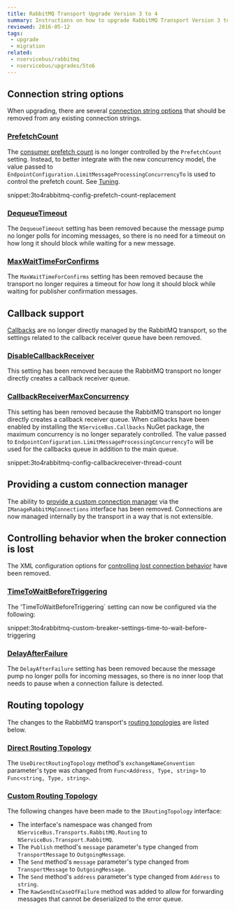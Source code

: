 ```yaml
---
title: RabbitMQ Transport Upgrade Version 3 to 4
summary: Instructions on how to upgrade RabbitMQ Transport Version 3 to 4.
reviewed: 2016-05-12
tags:
 - upgrade
 - migration
related:
 - nservicebus/rabbitmq
 - nservicebus/upgrades/5to6
---
```



## Connection string options

When upgrading, there are several [connection string options](/nservicebus/rabbitmq/configuration-api.md#rabbitmq-connection-string-connection-string-options) that should be removed from any existing connection strings.


### [PrefetchCount](/nservicebus/rabbitmq/configuration-api.md#rabbitmq-connection-string-connection-string-options-prefetchcount)

The [consumer prefetch count](http://www.rabbitmq.com/amqp-0-9-1-reference.html#basic.qos.prefetch-count) is no longer controlled by the `PrefetchCount` setting. Instead, to better integrate with the new concurrency model, the value passed to `EndpointConfiguration.LimitMessageProcessingConcurrencyTo` is used to control the prefetch count. See [Tuning](/nservicebus/operations/tuning.md).

snippet:3to4rabbitmq-config-prefetch-count-replacement


### [DequeueTimeout](/nservicebus/rabbitmq/configuration-api.md#rabbitmq-connection-string-connection-string-options-dequeuetimeout)

The `DequeueTimeout` setting has been removed because the message pump no longer polls for incoming messages, so there is no need for a timeout on how long it should block while waiting for a new message.


### [MaxWaitTimeForConfirms](/nservicebus/rabbitmq/configuration-api.md#rabbitmq-connection-string-connection-string-options-maxwaittimeforconfirms)

The `MaxWaitTimeForConfirms` setting has been removed because the transport no longer requires a timeout for how long it should block while waiting for publisher confirmation messages.


## Callback support

[Callbacks](/nservicebus/rabbitmq/configuration-api.md#callback-support) are no longer directly managed by the RabbitMQ transport, so the settings related to the callback receiver queue have been removed.


### [DisableCallbackReceiver](/nservicebus/rabbitmq/configuration-api.md#callback-support-versions-3-and-below-disablecallbackreceiver)

This setting has been removed because the RabbitMQ transport no longer directly creates a callback receiver queue.


### [CallbackReceiverMaxConcurrency](/nservicebus/rabbitmq/configuration-api.md#callback-support-versions-3-and-below-callbackreceivermaxconcurrency)

This setting has been removed because the RabbitMQ transport no longer directly creates a callback receiver queue. When callbacks have been enabled by installing the `NServiceBus.Callbacks` NuGet package, the maximum concurrency is no longer separately controlled. The value passed to `EndpointConfiguration.LimitMessageProcessingConcurrencyTo` will be used for the callbacks queue in addition to the main queue.

snippet:3to4rabbitmq-config-callbackreceiver-thread-count


## Providing a custom connection manager

The ability to [provide a custom connection manager](/nservicebus/rabbitmq/configuration-api.md#providing-a-custom-connection-manager-versions-3-and-below) via the `IManageRabbitMqConnections` interface has been removed. Connections are now managed internally by the transport in a way that is not extensible.


## Controlling behavior when the broker connection is lost

The XML configuration options for [controlling lost connection behavior](/nservicebus/rabbitmq/configuration-api.md#controlling-behavior-when-the-broker-connection-is-lost) have been removed.


### [TimeToWaitBeforeTriggering](/nservicebus/rabbitmq/configuration-api.md#controlling-behavior-when-the-broker-connection-is-lost-timetowaitbeforetriggering)

The 'TimeToWaitBeforeTriggering` setting can now be configured via the following:

snippet:3to4rabbitmq-custom-breaker-settings-time-to-wait-before-triggering


### [DelayAfterFailure](/nservicebus/rabbitmq/configuration-api.md#controlling-behavior-when-the-broker-connection-is-lost-delayafterfailure)

The `DelayAfterFailure` setting has been removed because the message pump no longer polls for incoming messages, so there is no inner loop that needs to pause when a connection failure is detected.


## Routing topology

The changes to the RabbitMQ transport's [routing topologies](/nservicebus/rabbitmq/configuration-api.md#routing-topology) are listed below.


### [Direct Routing Topology](/nservicebus/rabbitmq/configuration-api.md#routing-topology-direct-routing-topology)

The `UseDirectRoutingTopology` method's `exchangeNameConvention` parameter's type was changed from `Func<Address, Type, string>` to `Func<string, Type, string>`.


### [Custom Routing Topology](/nservicebus/rabbitmq/configuration-api.md#routing-topology-custom-routing-topology)

The following changes have been made to the `IRoutingTopology` interface:

 * The interface's namespace was changed from `NServiceBus.Transports.RabbitMQ.Routing` to `NServiceBus.Transport.RabbitMQ`.
 * The `Publish` method's `message` parameter's type changed from `TransportMessage` to `OutgoingMessage`.
 * The `Send` method's `message` parameter's type changed from `TransportMessage` to `OutgoingMessage`.
 * The `Send` method's `address` parameter's type changed from `Address` to `string`.
 * The `RawSendInCaseOfFailure` method was added to allow for forwarding messages that cannot be deserialized to the error queue.
